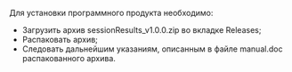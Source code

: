 Для установки программного продукта необходимо:
- Загрузить архив sessionResults_v1.0.0.zip во вкладке Releases;
- Распаковать архив;
- Следовать дальнейшим указаниям, описанным в файле manual.doc распакованного архива.